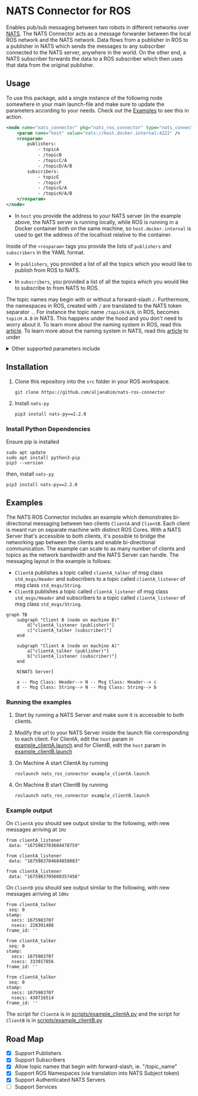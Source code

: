 # NATS Connector for ROS

Enables pub/sub messaging between two robots in different networks over [NATS](https://nats.io/). The NATS Connector acts as a message forwarder between the local ROS network and the NATS network. Data flows from a publisher in ROS to a publisher in NATS which sends the messages to any subscriber connected to the NATS server, anywhere in the world. On the other end, a NATS subscriber forwards the data to a ROS subscriber which then uses that data from the original publisher.

## Usage

To use this package, add a single instance of the following node somewhere in your main launch-file and make sure to update the parameters according to your needs. Check out the [Examples](#Examples) to see this in action.

```xml
<node name="nats_connector" pkg="nats_ros_connector" type="nats_connector.py" output="screen">
    <param name="host" value="nats://host.docker.internal:4222" />
    <rosparam>
        publishers:
            - topicA
            - /topicB
            - /topicC/A
            - /topicD/A/B
        subscribers:
            - topicE
            - /topicF
            - /topicG/A
            - /topicH/A/B
    </rosparam>
</node>
```

-   In `host` you provide the address to your NATS server (in the example above, the NATS server is running locally, while ROS is running in a Docker container both on the same machine, so `host.docker.internal` is used to get the address of the localhost relative to the container.

Inside of the `<rosparam>` tags you provide the lists of `publishers` and `subscribers` in the YAML format.

-   In `publishers`, you provided a list of all the topics which you would like to publish from ROS to NATS.

-   In `subscribers`, you provided a list of all the topics which you would like to subscribe to from NATS to ROS.

The topic names may begin with or without a forward-slash `/`. Furthermore, the namespaces in ROS, created with `/` are translated to the NATS token separator `.`. For instance the topic name `/topicH/A/B`, in ROS, becomes `topicH.A.B` in NATS. This happens under the hood and you don't need to worry about it. To learn more about the naming system in ROS, read this [article](http://wiki.ros.org/Names). To learn more about the naming system in NATS, read this [article](https://docs.nats.io/nats-concepts/subjects) to under

<details>
<summary>Other supported parameters include</summary>

`name=None, pedantic=False, verbose=False, allow_reconnect=True, connect_timeout=2, reconnect_time_wait=2, max_reconnect_attempts=60, ping_interval=120, max_outstanding_pings=2, dont_randomize=False, flusher_queue_size=1024, no_echo=False, tls=None, tls_hostname=None, user=None, password=None, token=None, drain_timeout=30, signature_cb=None, user_jwt_cb=None, user_credentials=None, nkeys_seed=None`

These are used when creating the NATS Client connection. See the [nats.py documentation](https://nats-io.github.io/nats.py/modules.html#asyncio-client).

</details>

## Installation

1. Clone this repository into the `src` folder in your ROS workspace.

    ```
    git clone https://github.com/aljanabim/nats-ros-connector
    ```

2. Install `nats-py`

    ```
    pip3 install nats-py==2.2.0
    ```

### Install Python Dependencies

Ensure pip is installed

```
sudo apt update
sudo apt install python3-pip
pip3 --version
```

then, install `nats-py`

```
pip3 install nats-py==2.2.0
```

## Examples

The NATS ROS Connector includes an example which demonstrates bi-directional messaging between two clients `ClientA` and `ClientB`. Each client is meant run on separate machine with distinct ROS Cores. With a NATS Server that's accessible to both clients, it's possible to bridge the networking gap between the clients and enable bi-directional communication. The example can scale to as many number of clients and topics as the network bandwidth and the NATS Server can handle. The messaging layout in the example is follows:

-   `ClientA` publishes a topic called `clientA_talker` of msg class `std_msgs/Header` and subscribers to a topic called `clientA_listener` of msg class `std_msgs/String`.
-   `ClientB` publishes a topic called `clientA_listener` of msg class `std_msgs/Header` and subscribers to a topic called `clientA_listener` of msg class `std_msgs/String`.

```mermaid
graph TB
    subgraph "Client B (node on machine B)"
        d["clientA_listener (publisher)"]
        c["clientA_talker (subscriber)"]
    end

    subgraph "Client A (node on machine A)"
        a["clientA_talker (publisher)"]
        b["clientA_listener (subscriber)"]
    end

    N[NATS Server]

    a -- Msg Class: Header--> N -- Msg Class: Header--> c
    d -- Msg Class: String--> N -- Msg Class: String--> b

```

### Running the examples

1. Start by running a NATS Server and make sure it is accessible to both clients.

2. Modify the url to your NATS Server inside the launch file corresponding to each client. For ClientA, edit the `host` param in [example_clientA.launch](./launch/example_clientA.launch) and for ClientB, edit the `host` param in [example_clientB.launch](./launch/example_clientB.launch)

3. On Machine A start ClientA by running

    ```
    roslaunch nats_ros_connector example_clientA.launch
    ```

4. On Machine B start ClientB by running
    ```
    roslaunch nats_ros_connector example_clientB.launch
    ```

### Example output

On `ClientA` you should see output similar to the following, with new messages arriving at `1Hz`

```
from clientA_listener
 data: "1675983703684478759"

from clientA_listener
 data: "1675983704684858083"

from clientA_listener
 data: "1675983705680357456"
```

On `ClientB` you should see output similar to the following, with new messages arriving at `10Hz`

```
from clientA_talker
 seq: 0
stamp:
  secs: 1675983707
  nsecs: 228391408
frame_id: ''

from clientA_talker
 seq: 0
stamp:
  secs: 1675983707
  nsecs: 333917856
frame_id: ''

from clientA_talker
 seq: 0
stamp:
  secs: 1675983707
  nsecs: 430716514
frame_id: ''
```

The script for `ClientA` is in [scripts/example_clientA.py](./scripts/example_clientA.py) and the script for `ClientB` is in [scripts/example_clientB.py](./scripts/example_clientB.py)

## Road Map

-   [x] Support Publishers
-   [x] Support Subscribers
-   [x] Allow topic names that begin with forward-slash, ie. "/topic_name"
-   [x] Support ROS Namespaces (via translation into NATS Subject token)
-   [x] Support Authenticated NATS Servers
-   [ ] Support Services
